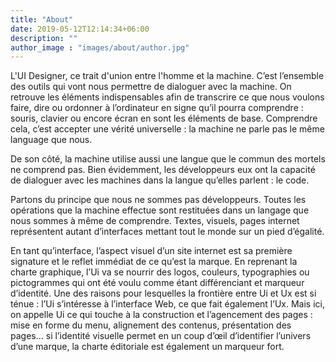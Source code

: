 ```yaml
---
title: "About"
date: 2019-05-12T12:14:34+06:00
description: ""
author_image : "images/about/author.jpg"
---
```


L'UI Designer, ce trait d'union entre l'homme et la machine. C’est l’ensemble des outils qui vont nous permettre de dialoguer avec la machine. On retrouve les éléments indispensables afin de transcrire ce que nous voulons faire, dire ou ordonner à l’ordinateur en signe qu’il pourra comprendre : souris, clavier ou encore écran en sont les éléments de base. Comprendre cela, c’est accepter une vérité universelle : la machine ne parle pas le même language que nous.

De son côté, la machine utilise aussi une langue que le commun des mortels ne comprend pas. Bien évidemment, les développeurs eux ont la capacité de dialoguer avec les machines dans la langue qu’elles parlent : le code.

Partons du principe que nous ne sommes pas développeurs. Toutes les opérations que la machine effectue sont restituées dans un langage que nous sommes à même de comprendre. Textes, visuels, pages internet représentent autant d’interfaces mettant tout le monde sur un pied d’égalité.

En tant qu’interface, l’aspect visuel d’un site internet est sa première signature et le reflet immédiat de ce qu’est la marque. En reprenant la charte graphique, l’Ui va se nourrir des logos, couleurs, typographies ou pictogrammes qui ont été voulu comme étant différenciant et marqueur d’identité. Une des raisons pour lesquelles la frontière entre Ui et Ux est si ténue : l’Ui s’intéresse à l’interface Web, ce que fait également l’Ux. Mais ici, on appelle Ui ce qui touche à la construction et l’agencement des pages : mise en forme du menu, alignement des contenus, présentation des pages… si l’identité visuelle permet en un coup d’œil d’identifier l’univers d’une marque, la charte éditoriale est également un marqueur fort.
